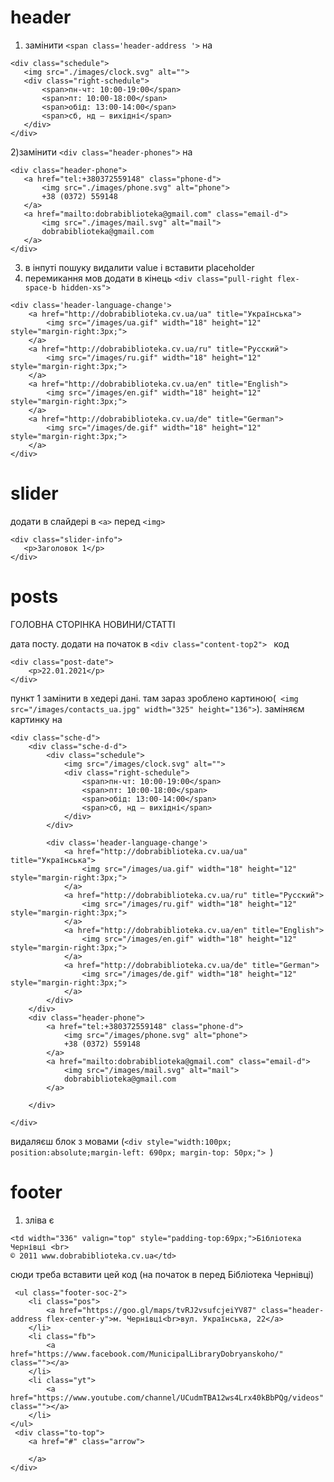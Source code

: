 # header
1) замінити ``` <span class='header-address '> ```
 на 
 ```
 <div class="schedule">
    <img src="./images/clock.svg" alt="">
    <div class="right-schedule">
        <span>пн-чт: 10:00-19:00</span>
        <span>пт: 10:00-18:00</span>
        <span>обід: 13:00-14:00</span>
        <span>сб, нд – вихідні</span>
    </div>
</div>

```
2)замінити ``` <div class="header-phones"> ```
 на 
 ```
 <div class="header-phone">
    <a href="tel:+380372559148" class="phone-d">
        <img src="./images/phone.svg" alt="phone">
        +38 (0372) 559148
    </a>
    <a href="mailto:dobrabiblioteka@gmail.com" class="email-d">
        <img src="./images/mail.svg" alt="mail">
        dobrabiblioteka@gmail.com
    </a>
</div>

```
3) в інпуті пошуку видалити value і вставити placeholder
4) перемикання мов
додати в кінець ```<div class="pull-right flex-space-b hidden-xs">```

```
<div class='header-language-change'>
    <a href="http://dobrabiblioteka.cv.ua/ua" title="Українська">
        <img src="/images/ua.gif" width="18" height="12" style="margin-right:3px;">
    </a>
    <a href="http://dobrabiblioteka.cv.ua/ru" title="Русский">
        <img src="/images/ru.gif" width="18" height="12" style="margin-right:3px;">
    </a>
    <a href="http://dobrabiblioteka.cv.ua/en" title="English">
        <img src="/images/en.gif" width="18" height="12" style="margin-right:3px;">
    </a>
    <a href="http://dobrabiblioteka.cv.ua/de" title="German">
        <img src="/images/de.gif" width="18" height="12" style="margin-right:3px;">
    </a>
</div>
```
# slider
додати в слайдері в  ```<a>``` перед ```<img>```
 ```
 <div class="slider-info">
    <p>Заголовок 1</p>
</div>
 ```
# posts
ГОЛОВНА СТОРІНКА
НОВИНИ/СТАТТІ

дата посту. додати на початок в ```<div class="content-top2"> ``` код
```
<div class="post-date">
    <p>22.01.2021</p>
</div>
```
пункт 1 замінити в хедері дані.
там зараз зроблено картиною(``` <img src="/images/contacts_ua.jpg" width="325" height="136">```). заміняєм картинку на
```
<div class="sche-d">
    <div class="sche-d-d">
        <div class="schedule">
            <img src="/images/clock.svg" alt="">
            <div class="right-schedule">
                <span>пн-чт: 10:00-19:00</span>
                <span>пт: 10:00-18:00</span>
                <span>обід: 13:00-14:00</span>
                <span>сб, нд – вихідні</span>
            </div>
        </div>

        <div class='header-language-change'>
            <a href="http://dobrabiblioteka.cv.ua/ua" title="Українська">
                <img src="/images/ua.gif" width="18" height="12" style="margin-right:3px;">
            </a>
            <a href="http://dobrabiblioteka.cv.ua/ru" title="Русский">
                <img src="/images/ru.gif" width="18" height="12" style="margin-right:3px;">
            </a>
            <a href="http://dobrabiblioteka.cv.ua/en" title="English">
                <img src="/images/en.gif" width="18" height="12" style="margin-right:3px;">
            </a>
            <a href="http://dobrabiblioteka.cv.ua/de" title="German">
                <img src="/images/de.gif" width="18" height="12" style="margin-right:3px;">
            </a>
        </div>
    </div>
    <div class="header-phone">
        <a href="tel:+380372559148" class="phone-d">
            <img src="/images/phone.svg" alt="phone">
            +38 (0372) 559148
        </a>
        <a href="mailto:dobrabiblioteka@gmail.com" class="email-d">
            <img src="/images/mail.svg" alt="mail">
            dobrabiblioteka@gmail.com
        </a>

    </div>

</div>
```
видаляєш блок з мовами (```<div style="width:100px; position:absolute;margin-left: 690px; margin-top: 50px;"> ```)

# footer
1) зліва є 
```
<td width="336" valign="top" style="padding-top:69px;">Бібліотека Чернівці <br>
© 2011 www.dobrabiblioteka.cv.ua</td>
```
сюди треба вставити цей код (на початок в <td> перед Бібліотека Чернівці)
 
```
 <ul class="footer-soc-2">
    <li class="pos">
        <a href="https://goo.gl/maps/tvRJ2vsufcjeiYV87" class="header-address flex-center-y">м. Чернівці<br>вул. Українська, 22</a>
    </li>
    <li class="fb">
        <a href="https://www.facebook.com/MunicipalLibraryDobryanskoho/" class=""></a>
    </li>
    <li class="yt">
        <a href="https://www.youtube.com/channel/UCudmTBA12ws4Lrx40kBbPQg/videos" class=""></a>
    </li>
</ul>
 <div class="to-top">
    <a href="#" class="arrow">

    </a>
</div>
```

 
